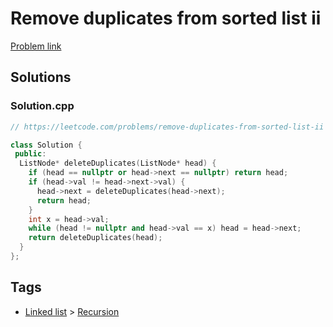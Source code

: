 # Remove duplicates from sorted list ii

[Problem link](https://leetcode.com/problems/remove-duplicates-from-sorted-list-ii)

## Solutions


### Solution.cpp
```cpp
// https://leetcode.com/problems/remove-duplicates-from-sorted-list-ii

class Solution {
 public:
  ListNode* deleteDuplicates(ListNode* head) {
    if (head == nullptr or head->next == nullptr) return head;
    if (head->val != head->next->val) {
      head->next = deleteDuplicates(head->next);
      return head;
    }
    int x = head->val;
    while (head != nullptr and head->val == x) head = head->next;
    return deleteDuplicates(head);
  }
};
```
## Tags

* [Linked list](/Collections/linked-list.md#linked-list) > [Recursion](/Collections/linked-list.md#recursion)
